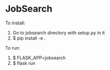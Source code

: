 # JobSearch
To install:
1. Go to jobsearch directory with setup.py in it
2. $ pip install -e .

To run:
1. $ FLASK_APP=jobsearch
2. $ flask run
